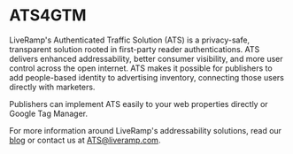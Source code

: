# ATS4GTM

LiveRamp's Authenticated Traffic Solution (ATS) is a privacy-safe, transparent solution rooted in first-party reader authentications. ATS delivers enhanced addressability, better consumer visibility, and more user control across the open internet. ATS makes it possible for publishers to add people-based identity to advertising inventory, connecting those users directly with marketers. 

Publishers can implement ATS easily to your web properties directly or Google Tag Manager.

For more information around LiveRamp's addressability solutions, read our [blog](https://liveramp.com/blog/launching-authenticated-traffic-solution-for-publishers/) or contact us at ATS@liveramp.com.
